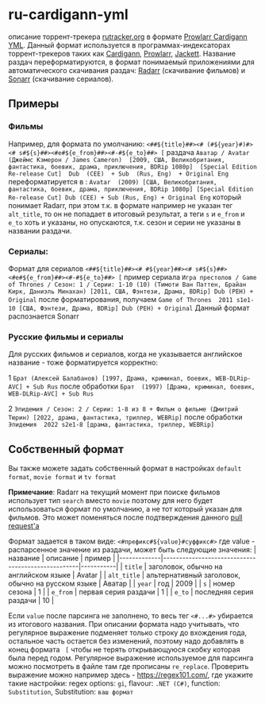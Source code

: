 # ru-cardigann-yml

описание торрент-трекера [rutracker.org](https://rutracker.org/) в формате [Prowlarr Cardigann YML](https://wiki.servarr.com/prowlarr/cardigann-yml-definition). Данный формат используется в программах-индексаторах торрент-трекеров таких как [Сardigann](https://github.com/cardigann/cardigann), [Prowlarr](https://github.com/Prowlarr/Prowlarr), [Jackett](https://github.com/Jackett/Jackett).
Название раздач переформатируются, в формат понимаемый приложениями для автоматического скачивания раздач: [Radarr](https://github.com/Radarr/Radarr) (скачивание фильмов) и [Sonarr](https://github.com/Sonarr/Sonarr) (скачивание сериалов).

## Примеры

### Фильмы
Например, для формата по умолчанию:
`<##${title}##><# (#${year}#)#><# s#${s}##><#e#${e_from}##><#-#${e_to}##> [`
раздача
 `Аватар / Avatar  (Джеймс Кэмерон / James Cameron)  [2009, США, Великобритания, фантастика, боевик, драма, приключения, BDRip 1080p]  [Special Edition Re-release Cut]  Dub  (CEE)  + Sub  (Rus, Eng)  + Original Eng`
переформатируется в :
`Avatar  (2009) [США, Великобритания, фантастика, боевик, драма, приключения, BDRip 1080p] [Special Edition Re-release Cut] Dub (CEE) + Sub (Rus, Eng) + Original Eng`
который понимает Radarr, при этом т.к. в формате например не указан тег `alt_title`, то он не попадает в итоговый результат, а теги `s` и `e_from` и `e_to` хоть и указаны, но опускаются, т.к. сезон и серии не указаны в названии раздачи.

### Сериалы:
Формат для сериалов
`<##${title}##><# #${year}##><# s#${s}##><#e#${e_from}##><#-#${e_to}##> [`
пример сериала
`Игра престолов / Game of Thrones / Сезон: 1 / Серии: 1-10 (10) (Тимоти Ван Паттен, Брайан Кирк, Даниэль Минахан) [2011, США, Фэнтези, Драма, BDRip] Dub (РЕН) + Original`
после форматирования, получаем
`Game of Thrones  2011 s1e1-10 [США, Фэнтези, Драма, BDRip] Dub (РЕН) + Original`
Данный формат распознается Sonarr

### Русские фильмы и сериалы

Для русских фильмов и сериалов, когда не указывается английское название - тоже форматируется корректно:

1
`Брат (Алексей Балабанов) [1997, Драма, криминал, боевик, WEB-DLRip-AVC] + Sub Rus`
после обработки
`Брат  (1997) [Драма, криминал, боевик, WEB-DLRip-AVC] + Sub Rus`

2
`Эпидемия / Сезон: 2 / Серии: 1-8 из 8 + Фильм о фильме (Дмитрий Тюрин) [2022, драма, фантастика, триллер, WEBRip]`
после обработки
`Эпидемия  2022 s2e1-8 [драма, фантастика, триллер, WEBRip]`

## Собственный формат

Вы также можете задать собственный формат в настройках `default format`, `movie format` и `tv format`

**Примечание**: Radarr на текущий момент при поиске фильмов использует тип `search` вместо `movie` поэтому для него будет использоваться формат по умолчанию, а не тот который указан для фильмов. Это может поменяться после подтверждения данного [pull request'а](https://github.com/Radarr/Radarr/pull/8172)

Формат задается в таком виде:
`<#префикс#${value}#суффикс#>`
где value - распарсенное значение из раздачи, может быть следующие значения:
| название    | описание                                          | пример    |
|-------------|---------------------------------------------------|-----------|
| `title`     | заголовок, обычно на английском языке             | Avatar    |
| `alt_title` | альтернативный заголовок, обычно на русском языке | Аватар    |
| `year`      | год                       						            | 2009      |
| `s`         | номер сезона 						                          | 1         |
| `e_from`    | первая серия раздачи                              | 1         |
| `e_to`      | последняя серия раздачи                           | 10        |

Если `value` после парсинга не заполнено, то весь тег `<#...#>` убирается из итогового названия. 
При описании формата надо учитывать, что регулярное выражение подменяет только строку до вхождения года, остальное часть остается без изменений, поэтому надо добавлять в конец формата ` [` чтобы не терять открывающуюся скобку которая была перед годом.
Регулярное выражение используемое для парсинга можно посмотреть в файле там где прописаны `re_replace`. Проверить выражение можно например здесь - https://regex101.com/, где укажите такие настройки:
regex options: `gi`, flavour: `.NET (C#)`, function: `Substitution`, Substitution: `ваш формат`
